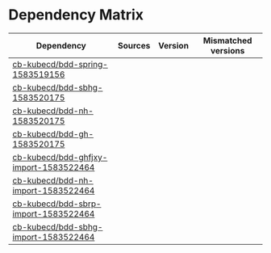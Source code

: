 # Dependency Matrix

Dependency | Sources | Version | Mismatched versions
---------- | ------- | ------- | -------------------
[cb-kubecd/bdd-spring-1583519156](https://github.com/cb-kubecd/bdd-spring-1583519156.git) |  | []() | 
[cb-kubecd/bdd-sbhg-1583520175](https://github.com/cb-kubecd/bdd-sbhg-1583520175.git) |  | []() | 
[cb-kubecd/bdd-nh-1583520175](https://github.com/cb-kubecd/bdd-nh-1583520175.git) |  | []() | 
[cb-kubecd/bdd-gh-1583520175](https://github.com/cb-kubecd/bdd-gh-1583520175.git) |  | []() | 
[cb-kubecd/bdd-ghfjxy-import-1583522464](https://github.com/cb-kubecd/bdd-ghfjxy-import-1583522464.git) |  | []() | 
[cb-kubecd/bdd-nh-import-1583522464](https://github.com/cb-kubecd/bdd-nh-import-1583522464.git) |  | []() | 
[cb-kubecd/bdd-sbrp-import-1583522464](https://github.com/cb-kubecd/bdd-sbrp-import-1583522464.git) |  | []() | 
[cb-kubecd/bdd-sbhg-import-1583522464](https://github.com/cb-kubecd/bdd-sbhg-import-1583522464.git) |  | []() | 
